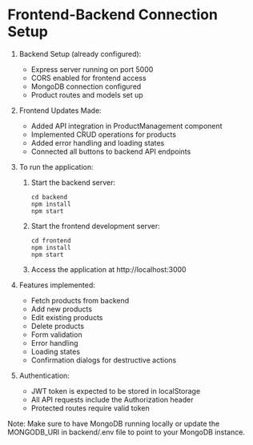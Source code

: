 # Frontend-Backend Connection Setup

1. Backend Setup (already configured):
   - Express server running on port 5000
   - CORS enabled for frontend access
   - MongoDB connection configured
   - Product routes and models set up

2. Frontend Updates Made:
   - Added API integration in ProductManagement component
   - Implemented CRUD operations for products
   - Added error handling and loading states
   - Connected all buttons to backend API endpoints

3. To run the application:
   1. Start the backend server:
      ```
      cd backend
      npm install
      npm start
      ```
   2. Start the frontend development server:
      ```
      cd frontend
      npm install
      npm start
      ```
   3. Access the application at http://localhost:3000

4. Features implemented:
   - Fetch products from backend
   - Add new products
   - Edit existing products
   - Delete products
   - Form validation
   - Error handling
   - Loading states
   - Confirmation dialogs for destructive actions

5. Authentication:
   - JWT token is expected to be stored in localStorage
   - All API requests include the Authorization header
   - Protected routes require valid token

Note: Make sure to have MongoDB running locally or update the MONGODB_URI in backend/.env file to point to your MongoDB instance.